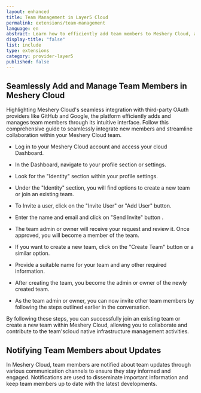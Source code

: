 ```yaml
---
layout: enhanced
title: Team Management in Layer5 Cloud
permalink: extensions/team-management
language: en
abstract: Learn how to efficiently add team members to Meshery Cloud, assign roles and permissions, and facilitate collaboration within the platform.
display-title: "false"
list: include
type: extensions
category: provider-layer5
published: false
---
```


## Seamlessly Add and Manage Team Members in Meshery Cloud


Highlighting Meshery Cloud's seamless integration with third-party OAuth providers like GitHub and Google, the platform efficiently adds and manages team members through its intuitive interface. Follow this comprehensive guide to seamlessly integrate new members and streamline collaboration within your Meshery Cloud team.

* Log in to your Meshery Cloud account and access your cloud Dashboard.

* In the Dashboard, navigate to your profile section or settings.

* Look for the "Identity" section within your profile settings.

* Under the "Identity" section, you will find options to create a new team or join an existing team.

* To Invite a user, click on the "Invite User" or "Add User" button.

* Enter the name and email and click on "Send Invite" button .

* The team admin or owner will receive your request and review it. Once approved, you will become a member of the team.

* If you want to create a new team, click on the "Create Team" button or a similar option.

* Provide a suitable name for your team and any other required information.

* After creating the team, you become the admin or owner of the newly created team.

* As the team admin or owner, you can now invite other team members by following the steps outlined earlier in the conversation.

By following these steps, you can successfully join an existing team or create a new team within Meshery Cloud, allowing you to collaborate and contribute to the team'scloud native infrastructure management activities.

## Notifying Team Members about Updates

In Meshery Cloud, team members are notified about team updates through various communication channels to ensure they stay informed and engaged. Notifications are used to disseminate important information and keep team members up to date with the latest developments.
